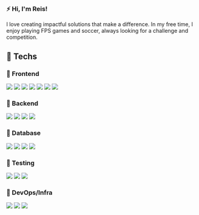 ### ⚡️ Hi, I'm Reis! 
I love creating impactful solutions that make a difference. In my free time, I enjoy playing FPS games and soccer, always looking for a challenge and competition.
<br>

## 🌌 Techs

### 🦜 Frontend

<div>
  <img src="https://img.shields.io/badge/React-20232A?style=for-the-badge&logo=react&logoColor=E9E9E9" class="round-img" />
  <img src="https://img.shields.io/badge/Next-20232A?style=for-the-badge&logo=next.js&logoColor=E9E9E9" class="round-img" />
  <img src="https://img.shields.io/badge/Tailwind-20232A?style=for-the-badge&logo=tailwind-css&logoColor=E9E9E9" class="round-img" />
  <img src="https://img.shields.io/badge/TS-20232A?style=for-the-badge&logo=typescript&logoColor=E9E9E9" class="round-img" />
  <img src="https://img.shields.io/badge/JS-20232A?style=for-the-badge&logo=javascript&logoColor=E9E9E9" class="round-img" />
  <img src="https://img.shields.io/badge/HTML-20232A?style=for-the-badge&logo=html5&logoColor=E9E9E9" class="round-img" />
  <img src="https://img.shields.io/badge/CSS-20232A?style=for-the-badge&logo=css3&logoColor=E9E9E9" class="round-img" />
</div>

### 🐯 Backend

<div>
  <img src="https://img.shields.io/badge/Node-20232A?style=for-the-badge&logo=node.js&logoColor=E9E9E9" class="round-img" />
  <img src="https://img.shields.io/badge/Nest-20232A?style=for-the-badge&logo=nestjs&logoColor=E9E9E9" class="round-img" />
  <img src="https://img.shields.io/badge/Express-20232A?style=for-the-badge&logo=express&logoColor=E9E9E9" class="round-img" />
  <img src="https://img.shields.io/badge/Prisma-20232A?style=for-the-badge&logo=prisma&logoColor=E9E9E9" class="round-img" />
</div>

### 🐬️ Database

<div>
  <img src="https://img.shields.io/badge/PostgreSQL-20232A?style=for-the-badge&logo=postgresql&logoColor=E9E9E9" class="round-img" />
  <img src="https://img.shields.io/badge/MongoDB-20232A?style=for-the-badge&logo=mongodb&logoColor=E9E9E9" class="round-img" />
  <img src="https://img.shields.io/badge/MySQL-20232A?style=for-the-badge&logo=mysql&logoColor=E9E9E9" class="round-img" />
  <img src="https://img.shields.io/badge/SQLite-20232A?style=for-the-badge&logo=sqlite&logoColor=E9E9E9" class="round-img" />
</div>

### 🐞 Testing

<div>
  <img src="https://img.shields.io/badge/Jest-20232A?style=for-the-badge&logo=jest&logoColor=E9E9E9" class="round-img" />
  <img src="https://img.shields.io/badge/Cypress-20232A?style=for-the-badge&logo=cypress&logoColor=E9E9E9" class="round-img" />
  <img src="https://img.shields.io/badge/Testing Lib-20232A?style=for-the-badge&logo=testinglibrary&logoColor=E9E9E9" class="round-img" />
</div>

### 🐧 DevOps/Infra

<div>
  <img src="https://img.shields.io/badge/Docker-20232A?style=for-the-badge&logo=docker&logoColor=E9E9E9" class="round-img" />
  <img src="https://img.shields.io/badge/Vercel-20232A?style=for-the-badge&logo=vercel&logoColor=E9E9E9" class="round-img" />
  <img src="https://img.shields.io/badge/GitHub Actions-20232A?style=for-the-badge&logo=github&logoColor=E9E9E9" class="round-img" />
</div>
